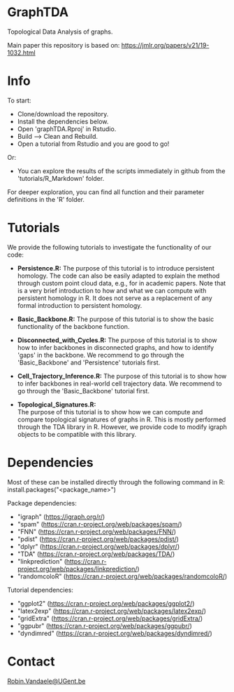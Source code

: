 # GraphTDA

Topological Data Analysis of graphs. 

Main paper this repository is based on: https://jmlr.org/papers/v21/19-1032.html

# Info

To start:
- Clone/download the repository.
- Install the dependencies below.
- Open 'graphTDA.Rproj' in Rstudio.
- Build --> Clean and Rebuild.
- Open a tutorial from Rstudio and you are good to go!

Or:
- You can explore the results of the scripts immediately in github from the 'tutorials/R_Markdown' folder.

For deeper exploration, you can find all function and their parameter definitions in the 'R' folder.

# Tutorials

We provide the following tutorials to investigate the functionality of our code:


- **Persistence.R:** 
    The purpose of this tutorial is to introduce persistent homology. 
    The code can also be easily adapted to explain the method through custom point cloud data, e.g., for in academic papers.
    Note that is a very brief introduction to how and what we can compute with persistent homology in R.
    It does not serve as a replacement of any formal introduction to persistent homology.
  
  
- **Basic_Backbone.R:** 
    The purpose of this tutorial is to show the basic functionality of the backbone function.
  
  
- **Disconnected_with_Cycles.R:** 
    The purpose of this tutorial is to show how to infer backbones in disconnected graphs, and how to identify 'gaps' in the backbone.
    We recommend to go through the 'Basic_Backbone' and 'Persistence' tutorials first.
  
  
- **Cell_Trajectory_Inference.R:** 
    The purpose of this tutorial is to show how to infer backbones in real-world cell trajectory data.
    We recommend to go through the 'Basic_Backbone' tutorial first.

  
- **Topological_Signatures.R:**  
    The purpose of this tutorial is to show how we can compute and compare topological signatures of graphs in R.
    This is mostly performed through the TDA library in R.
    However, we provide code to modify igraph objects to be compatible with this library.


# Dependencies

Most of these can be installed directly through the following command in R: install.packages("<package_name>") 

Package dependencies:
- "igraph" (https://igraph.org/r/)
- "spam" (https://cran.r-project.org/web/packages/spam/)
- "FNN" (https://cran.r-project.org/web/packages/FNN/)
- "pdist" (https://cran.r-project.org/web/packages/pdist/)
- "dplyr" (https://cran.r-project.org/web/packages/dplyr/)
- "TDA" (https://cran.r-project.org/web/packages/TDA/)
- "linkprediction" (https://cran.r-project.org/web/packages/linkprediction/)
- "randomcoloR" (https://cran.r-project.org/web/packages/randomcoloR/)

Tutorial dependencies:
- "ggplot2" (https://cran.r-project.org/web/packages/ggplot2/)
- "latex2exp" (https://cran.r-project.org/web/packages/latex2exp/)
- "gridExtra" (https://cran.r-project.org/web/packages/gridExtra/)
- "ggpubr" (https://cran.r-project.org/web/packages/ggpubr/)
- "dyndimred" (https://cran.r-project.org/web/packages/dyndimred/)


# Contact

Robin.Vandaele@UGent.be
